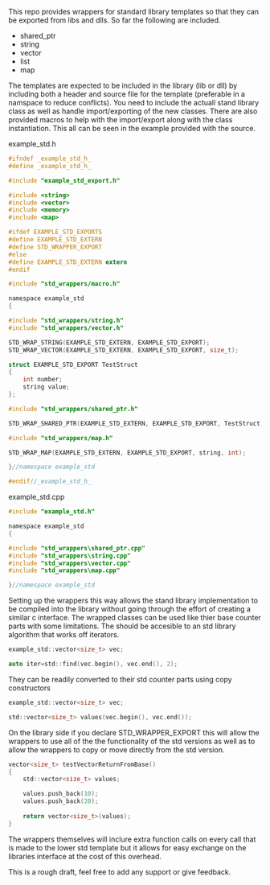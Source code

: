 This repo provides wrappers for standard library templates so that they can be exported from libs and dlls. So far the following are included.

* shared_ptr
* string
* vector
* list
* map

The templates are expected to be included in the library (lib or dll) by including both a header and source file for the template (preferable in a namspace to reduce conflicts). You need to include the actuall stand library class as well as handle import/exporting of the new classes. There are also provided macros to help with the import/export along with the class instantiation. This all can be seen in the example provided with the source.

example_std.h
```c
#ifndef _example_std_h_
#define _example_std_h_

#include "example_std_export.h"

#include <string>
#include <vector>
#include <memory>
#include <map>

#ifdef EXAMPLE_STD_EXPORTS
#define EXAMPLE_STD_EXTERN
#define STD_WRAPPER_EXPORT
#else
#define EXAMPLE_STD_EXTERN extern
#endif

#include "std_wrappers/macro.h"

namespace example_std
{

#include "std_wrappers/string.h"
#include "std_wrappers/vector.h"

STD_WRAP_STRING(EXAMPLE_STD_EXTERN, EXAMPLE_STD_EXPORT);
STD_WRAP_VECTOR(EXAMPLE_STD_EXTERN, EXAMPLE_STD_EXPORT, size_t);

struct EXAMPLE_STD_EXPORT TestStruct
{
    int number;
    string value;
};

#include "std_wrappers/shared_ptr.h"

STD_WRAP_SHARED_PTR(EXAMPLE_STD_EXTERN, EXAMPLE_STD_EXPORT, TestStruct);

#include "std_wrappers/map.h"

STD_WRAP_MAP(EXAMPLE_STD_EXTERN, EXAMPLE_STD_EXPORT, string, int);

}//namespace example_std

#endif//_example_std_h_
```

example_std.cpp
```c
#include "example_std.h"

namespace example_std
{

#include "std_wrappers\shared_ptr.cpp"
#include "std_wrappers\string.cpp"
#include "std_wrappers\vector.cpp"
#include "std_wrappers\map.cpp"

}//namespace example_std
```

Setting up the wrappers this way allows the stand library implementation to be compiled into the library without going through the effort of creating a similar c interface. The wrapped classes can be used like thier base counter parts with some limitations. The should be accesible to an std library algorithm that works off iterators. 

```c
example_std::vector<size_t> vec;

auto iter=std::find(vec.begin(), vec.end(), 2);
```

They can be readily converted to their std counter parts using copy constructors

```c
example_std::vector<size_t> vec;

std::vector<size_t> values(vec.begin(), vec.end());
```

On the library side if you declare STD_WRAPPER_EXPORT this will allow the wrappers to use all of the the functionality of the std versions as well as to allow the wrappers to copy or move directly from the std version.

```c
vector<size_t> testVectorReturnFromBase()
{
    std::vector<size_t> values;

    values.push_back(10);
    values.push_back(20);
 
    return vector<size_t>(values);
}
```

The wrappers themselves will inclure extra function calls on every call that is made to the lower std template but it allows for easy exchange on the libraries interface at the cost of this overhead.

This is a rough draft, feel free to add any support or give feedback.
